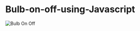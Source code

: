 # Bulb-on-off-using-Javascript

![Bulb On Off](https://user-images.githubusercontent.com/114645429/210848329-880e8a2e-6c11-468e-a592-d92d43158ae5.png)



